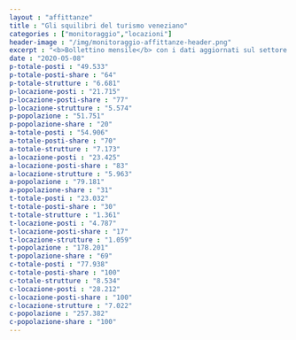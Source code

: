```yaml
---
layout : "affittanze"
title : "Gli squilibri del turismo veneziano"
categories : ["monitoraggio","locazioni"]
header-image : "/img/monitoraggio-affittanze-header.png"
excerpt : "<b>Bollettino mensile</b> con i dati aggiornati sul settore ricettivo alberghiero ed extra-alberghiero. confrontati con quelli sulla popolazione. Scopri. attraverso grafici e mappe interattive. le dinamiche di squilibrio che sottraggono abitazioni residenziali in favore del settore turistico."
date : "2020-05-08"
p-totale-posti : "49.533"
p-totale-posti-share : "64"
p-totale-strutture : "6.681"
p-locazione-posti : "21.715"
p-locazione-posti-share : "77"
p-locazione-strutture : "5.574"
p-popolazione : "51.751"
p-popolazione-share : "20"
a-totale-posti : "54.906"
a-totale-posti-share : "70"
a-totale-strutture : "7.173"
a-locazione-posti : "23.425"
a-locazione-posti-share : "83"
a-locazione-strutture : "5.963"
a-popolazione : "79.181"
a-popolazione-share : "31"
t-totale-posti : "23.032"
t-totale-posti-share : "30"
t-totale-strutture : "1.361"
t-locazione-posti : "4.787"
t-locazione-posti-share : "17"
t-locazione-strutture : "1.059"
t-popolazione : "178.201"
t-popolazione-share : "69"
c-totale-posti : "77.938"
c-totale-posti-share : "100"
c-totale-strutture : "8.534"
c-locazione-posti : "28.212"
c-locazione-posti-share : "100"
c-locazione-strutture : "7.022"
c-popolazione : "257.382"
c-popolazione-share : "100"
---
```


